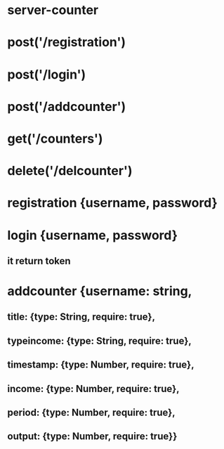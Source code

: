 # server-counter

# post('/registration')

# post('/login')

# post('/addcounter')

# get('/counters')

# delete('/delcounter')

# registration {username, password}

# login {username, password}

## it return token

# addcounter {username: string,

## title: {type: String, require: true},

## typeincome: {type: String, require: true},

## timestamp: {type: Number, require: true},

## income: {type: Number, require: true},

## period: {type: Number, require: true},

## output: {type: Number, require: true}}
